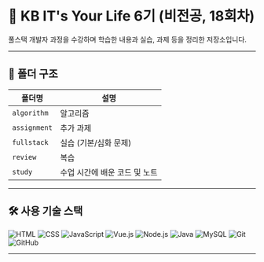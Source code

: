 # 📘 KB IT's Your Life 6기 (비전공, 18회차)

풀스택 개발자 과정을 수강하며 학습한 내용과 실습, 과제 등을 정리한 저장소입니다.

---

## 📁 폴더 구조

| 폴더명       | 설명                             |
|--------------|----------------------------------|
| `algorithm`  | 알고리즘                        |
| `assignment` | 추가 과제                      |
| `fullstack`  | 실습 (기본/심화 문제)          |
| `review`     | 복습                            |
| `study`      | 수업 시간에 배운 코드 및 노트    |

---

## 🛠️ 사용 기술 스택

![HTML](https://img.shields.io/badge/HTML5-E34F26?style=flat-square&logo=html5&logoColor=white)
![CSS](https://img.shields.io/badge/CSS3-1572B6?style=flat-square&logo=css3&logoColor=white)
![JavaScript](https://img.shields.io/badge/JavaScript-F7DF1E?style=flat-square&logo=javascript&logoColor=black)
![Vue.js](https://img.shields.io/badge/Vue.js-35495E?style=flat-square&logo=vue.js&logoColor=4FC08D)
![Node.js](https://img.shields.io/badge/Node.js-339933?style=flat-square&logo=node.js&logoColor=white)
![Java](https://img.shields.io/badge/Java-007396?style=flat-square&logo=java&logoColor=white)
![MySQL](https://img.shields.io/badge/MySQL-4479A1?style=flat-square&logo=mysql&logoColor=white)
![Git](https://img.shields.io/badge/Git-F05032?style=flat-square&logo=git&logoColor=white)
![GitHub](https://img.shields.io/badge/GitHub-181717?style=flat-square&logo=github&logoColor=white)

---
